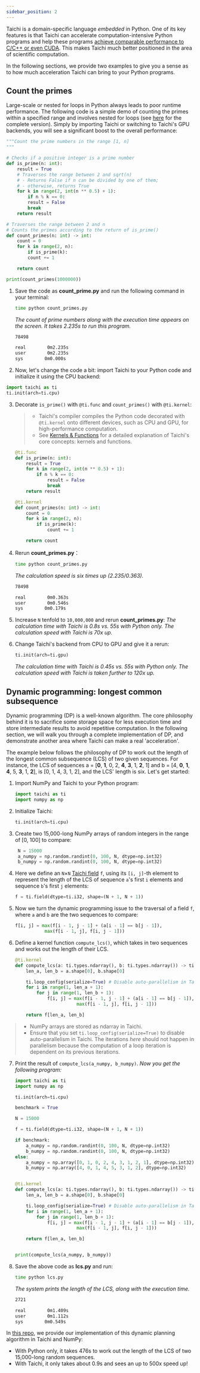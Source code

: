 ```yaml
---
sidebar_position: 2
---
```


Taichi is a domain-specific language *embedded* in Python. One of its key features is that Taichi can accelerate computation-intensive Python programs and help these programs [achieve comparable performance to C/C++ or even CUDA](https://docs.taichi-lang.org/blog/is-taichi-lang-comparable-to-or-even-faster-than-cuda). This makes Taichi much better positioned in the area of scientific computation.

In the following sections, we provide two examples to give you a sense as to how much acceleration Taichi can bring to your Python programs.

## Count the primes

Large-scale or nested for loops in Python always leads to poor runtime performance. The following code is a simple demo of counting the primes within a specified range and involves nested for loops (see [here](https://github.com/taichi-dev/faster-python-with-taichi/blob/main/count_primes.py) for the complete version). Simply by importing Taichi or switching to Taichi's GPU backends, you will see a significant boost to the overall performance:

```python
"""Count the prime numbers in the range [1, n]
"""

# Checks if a positive integer is a prime number
def is_prime(n: int):
    result = True
    # Traverses the range between 2 and sqrt(n)
    # - Returns False if n can be divided by one of them;
    # - otherwise, returns True
    for k in range(2, int(n ** 0.5) + 1):
        if n % k == 0:
        result = False
        break
    return result

# Traverses the range between 2 and n
# Counts the primes according to the return of is_prime()
def count_primes(n: int) -> int:
    count = 0
    for k in range(2, n):
        if is_prime(k):
        count += 1

    return count

print(count_primes(1000000))
```

1. Save the code as **count_prime.py** and run the following command in your terminal:

   ```bash
   time python count_primes.py
   ```
   *The count of prime numbers along with the execution time appears on the screen. It takes 2.235s to run this program.*
   ```bash
   78498

   real        0m2.235s
   user        0m2.235s
   sys        0m0.000s
   ```

2.  Now, let's change the code a bit: import Taichi to your Python code and initialize it using the CPU backend:

   ```python
   import taichi as ti
   ti.init(arch=ti.cpu)
   ```

3. Decorate `is_prime()` with `@ti.func` and `count_primes()` with `@ti.kernel`:

   > - Taichi's compiler compiles the Python code decorated with `@ti.kernel` onto different devices, such as CPU and GPU, for high-performance computation.
   > - See [Kernels & Functions](../kernels/syntax.md) for a detailed explanation of Taichi's core concepts: kernels and functions.

   ```python
   @ti.func
   def is_prime(n: int):
       result = True
       for k in range(2, int(n ** 0.5) + 1):
           if n % k == 0:
               result = False
               break
       return result

   @ti.kernel
   def count_primes(n: int) -> int:
       count = 0
       for k in range(2, n):
           if is_prime(k):
               count += 1

       return count
   ```

4. Rerun **count_primes.py**：

   ```bash
   time python count_primes.py
   ```

   *The calculation speed is six times up (2.235/0.363).*

   ```bash
   78498

   real        0m0.363s
   user        0m0.546s
   sys        0m0.179s
   ```

5.  Increase `N` tenfold to `10,000,000` and rerun **count_primes.py**:
   *The calculation time with Taichi is 0.8s vs. 55s with Python only. The calculation speed with Taichi is 70x up.*

6. Change Taichi's backend from CPU to GPU and give it a rerun:

   ```python
   ti.init(arch=ti.gpu)
   ```

   *The calculation time with Taichi is 0.45s vs. 55s with Python only. The calculation speed with Taichi is taken further to 120x up.*

## Dynamic programming: longest common subsequence

Dynamic programming (DP) is a well-known algorithm. The core philosophy behind it is to sacrifice some storage space for less execution time and store intermediate results to avoid repetitive computation. In the following section, we will walk you through a complete implementation of DP, and demonstrate another area where Taichi can make a real 'acceleration'.

The example below follows the philosophy of DP to work out the length of the longest common subsequence (LCS) of two given sequences. For instance, the LCS of sequences a = [**0**, **1**, 0, 2, **4**, **3**, 1, **2**, 1] and b = [4, **0**, **1**, **4**, 5, **3**, 1, **2**],  is [0, 1, 4, 3, 1, 2], and the LCS' length is six. Let's get started:

1. Import NumPy and Taichi to your Python program:

   ```python
   import taichi as ti
   import numpy as np
   ```

2. Initialize Taichi:

   ```python
   ti.init(arch=ti.cpu)
   ```

3. Create two 15,000-long NumPy arrays of random integers in the range of [0, 100] to compare:

   ```python
    N = 15000
    a_numpy = np.random.randint(0, 100, N, dtype=np.int32)
    b_numpy = np.random.randint(0, 100, N, dtype=np.int32)
   ```

4. Here we define an `N`&times;`N` [Taichi field](../basic/field.md) `f`, using its `[i, j]`-th element to represent the length of the LCS of sequence `a`'s first `i` elements and sequence `b`'s first `j` elements:

   ```python
   f = ti.field(dtype=ti.i32, shape=(N + 1, N + 1))
   ```

5. Now we turn the dynamic programming issue to the traversal of a field `f`, where `a` and `b` are the two sequences to compare:

   ```python
   f[i, j] = max(f[i - 1, j - 1] + (a[i - 1] == b[j - 1]),
              max(f[i - 1, j], f[i, j - 1]))
   ```

6. Define a kernel function `compute_lcs()`, which takes in two sequences and works out the length of their LCS.

   ```python
   @ti.kernel
   def compute_lcs(a: ti.types.ndarray(), b: ti.types.ndarray()) -> ti.i32:
       len_a, len_b = a.shape[0], b.shape[0]

       ti.loop_config(serialize=True) # Disable auto-parallelism in Taichi
       for i in range(1, len_a + 1):
           for j in range(1, len_b + 1):
               f[i, j] = max(f[i - 1, j - 1] + (a[i - 1] == b[j - 1]),
                          max(f[i - 1, j], f[i, j - 1]))

       return f[len_a, len_b]
   ```

> - NumPy arrays are stored as ndarray in Taichi.
> - Ensure that you set `ti.loop_config(serialize=True)` to disable auto-parallelism in Taichi. The iterations *here* should not happen in parallelism because the computation of a loop iteration is dependent on its previous iterations.

7. Print the result of `compute_lcs(a_numpy, b_numpy)`.
   *Now you get the following program:*

   ```python
   import taichi as ti
   import numpy as np

   ti.init(arch=ti.cpu)

   benchmark = True

   N = 15000

   f = ti.field(dtype=ti.i32, shape=(N + 1, N + 1))

   if benchmark:
       a_numpy = np.random.randint(0, 100, N, dtype=np.int32)
       b_numpy = np.random.randint(0, 100, N, dtype=np.int32)
   else:
       a_numpy = np.array([0, 1, 0, 2, 4, 3, 1, 2, 1], dtype=np.int32)
       b_numpy = np.array([4, 0, 1, 4, 5, 3, 1, 2], dtype=np.int32)


   @ti.kernel
   def compute_lcs(a: ti.types.ndarray(), b: ti.types.ndarray()) -> ti.i32:
       len_a, len_b = a.shape[0], b.shape[0]

       ti.loop_config(serialize=True) # Disable auto-parallelism in Taichi
       for i in range(1, len_a + 1):
           for j in range(1, len_b + 1):
               f[i, j] = max(f[i - 1, j - 1] + (a[i - 1] == b[j - 1]),
                          max(f[i - 1, j], f[i, j - 1]))

       return f[len_a, len_b]


   print(compute_lcs(a_numpy, b_numpy))
   ```

8. Save the above code as **lcs.py** and run:

   ```bash
   time python lcs.py
   ```

   *The system prints the length of the LCS, along with the execution time.*

   ```bash
   2721

   real        0m1.409s
   user        0m1.112s
   sys        0m0.549s
   ```

In [this repo](https://github.com/taichi-dev/faster-python-with-taichi/blob/main/lcs.py), we provide our implementation of this dynamic planning algorithm in Taichi and NumPy:

- With Python only, it takes 476s to work out the length of the LCS of two 15,000-long random sequences.
- With Taichi, it only takes about 0.9s and sees an up to 500x speed up!

